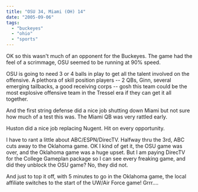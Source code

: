 ```yaml
---
title: "OSU 34, Miami (OH) 14"
date: "2005-09-06"
tags: 
  - "buckeyes"
  - "ohio"
  - "sports"
---
```


OK so this wasn't much of an opponent for the Buckeyes. The game had the feel of a scrimmage, OSU seemed to be running at 90% speed.

OSU is going to need 3 or 4 balls in play to get all the talent involved on the offensive. A plethora of skill position players -- 2 QBs, Ginn, several emerging tailbacks, a good receiving corps -- gosh this team could be the most explosive offensive team in the Tressel era if they can get it all together.

And the first string defense did a nice job shutting down Miami but not sure how much of a test this was. The Miami QB was very rattled early.

Huston did a nice job replacing Nugent. Hit on every opportunity.

I have to rant a little about ABC/ESPN/DirecTV. Halfway thru the 3rd, ABC cuts away to the Oklahoma game. OK I kind of get it, the OSU game was over, and the Oklahoma game was a huge upset. But I am paying DirecTV for the College Gameplan package so I can see every freaking game, and did they unblock the OSU game? No, they did not.

And just to top it off, with 5 minutes to go in the Oklahoma game, the local affiliate switches to the start of the UW/Air Force game! Grrr....
